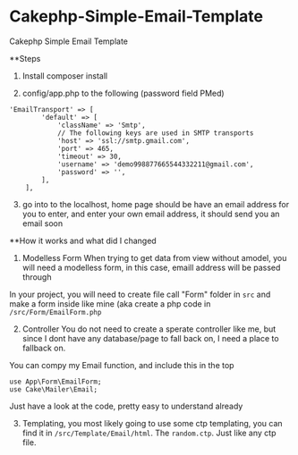 # Cakephp-Simple-Email-Template
Cakephp Simple Email Template

**Steps

1. Install composer install

2. config/app.php to the following (password field PMed) 

```
'EmailTransport' => [
        'default' => [
            'className' => 'Smtp',
            // The following keys are used in SMTP transports
            'host' => 'ssl://smtp.gmail.com',
            'port' => 465,
            'timeout' => 30,
            'username' => 'demo998877665544332211@gmail.com',
            'password' => '',
        ],
    ],
```

3. go into to the localhost, home page should be have an email address for you to enter, and enter your own email address, it should send you an email soon

**How it works and what did I changed 

1. Modelless Form
When trying to get data from view without amodel, you will need a modelless form, in this case, emaill address will be passed through

In your project, you will need to create file call "Form" folder in `src`  and make a form inside like mine 
(aka create a php code in `/src/Form/EmailForm.php`

2. Controller
You do not need to create a sperate controller like me, but since I dont have any database/page to fall back on, I need a place to fallback on.

You can compy my Email function, and include this in the top 
```
use App\Form\EmailForm;
use Cake\Mailer\Email;
```

Just have a look at the code, pretty easy to understand already


3. Templating, you most likely going to use some ctp templating, you can find it in `/src/Template/Email/html`. The `random.ctp`. Just like any ctp file. 

